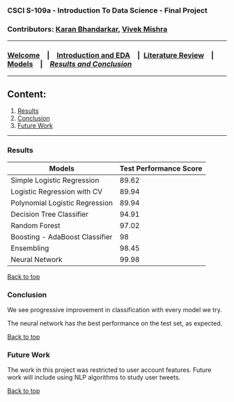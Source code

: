 ### CSCI S-109a - Introduction To Data Science - Final Project
### Contributors: [Karan Bhandarkar](mailto:karanbhandarkar@gmail.com), [Vivek Mishra](mailto:iblpvivek@icloud.com)
<HR>
  
### [Welcome](README.md)&emsp;|&emsp;[Introduction and EDA](intro-and-eda.md)&emsp;|&ensp;[Literature Review](lit-review.md)&emsp;|&emsp;[Models](models.md)&emsp;|&emsp;[**_Results and Conclusion_**](results-and-concl.md)
<HR>


## Content:
1. [Results](#results)
1. [Conclusion](#conclusion)
1. [Future Work](#future-work)

<HR>
  
### Results

|Models|Test Performance Score|
|------|----------------------|
|Simple Logistic Regression|89.62|
|Logistic Regression with CV|89.94|
|Polynomial Logistic Regression|89.94|
|Decision Tree Classifier|94.91|
|Random Forest|97.02|
|Boosting - AdaBoost Classifier|98|
|Ensembling|98.45|
|Neural Network|99.98|

[Back to top](#content)

### Conclusion

We see progressive improvement in classification with every model we try. 

The neural network has the best performance on the test set, as expected.

[Back to top](#content)

### Future Work

The work in this project was restricted to user account features. Future work will include using NLP algorithms to study user tweets.

[Back to top](#content)

